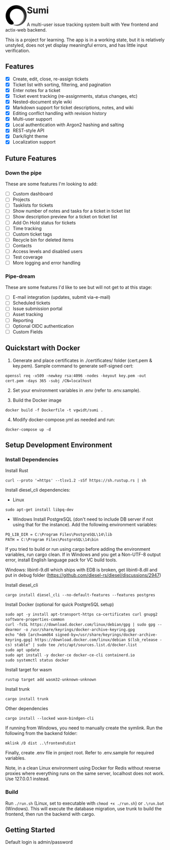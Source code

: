 <h1><picture>
  <source media="(prefers-color-scheme: dark)" srcset="/docs/img/logo_wh.png?raw=true">
  <source media="(prefers-color-scheme: light)" srcset="/docs/img/logo_bl.png?raw=true">
  <img align="left" alt="Test" src="/docs/img/logo_bl.png?raw=true" width="68px">
</picture> Sumi</h1>

A multi-user issue tracking system built with Yew frontend and actix-web backend.

This is a project for learning.  The app is in a working state, but it is relatively unstyled, does not yet display meaningful errors, and has little input verification.

## Features
- [x] Create, edit, close, re-assign tickets
- [x] Ticket list with sorting, filtering, and pagination
- [x] Enter notes for a ticket
- [x] Ticket event tracking (re-assignments, status changes, etc)
- [X] Nested-document style wiki
- [x] Markdown support for ticket descriptions, notes, and wiki
- [x] Editing conflict handling with revision history
- [x] Multi-user support
- [x] Local authentication with Argon2 hashing and salting
- [x] REST-style API
- [x] Dark/light theme
- [x] Localization support

## Future Features

### Down the pipe
These are some features I'm looking to add:
- [ ] Custom dashboard
- [ ] Projects
- [ ] Tasklists for tickets
- [ ] Show number of notes and tasks for a ticket in ticket list
- [ ] Show description preview for a ticket on ticket list
- [ ] Add On Hold status for tickets
- [ ] Time tracking
- [ ] Custom ticket tags
- [ ] Recycle bin for deleted items
- [ ] Contacts
- [ ] Access levels and disabled users
- [ ] Test coverage
- [ ] More logging and error handling

### Pipe-dream
These are some features I'd like to see but will not get to at this stage:
- [ ] E-mail integration (updates, submit via-e-mail)
- [ ] Scheduled tickets
- [ ] Issue submission portal
- [ ] Asset tracking
- [ ] Reporting
- [ ] Optional OIDC authentication
- [ ] Custom Fields

## Quickstart with Docker

1. Generate and place certificates in ./certificates/ folder (cert.pem & key.pem).  Sample command to generate self-signed cert:
```
openssl req -x509 -newkey rsa:4096 -nodes -keyout key.pem -out cert.pem -days 365 -subj /CN=localhost
```

2. Set your environment variables in .env (refer to .env.sample).

3. Build the Docker image
```
docker build -f Dockerfile -t vgwidt/sumi .
```

4. Modify docker-compose.yml as needed and run:
```
docker-compose up -d
```

## Setup Development Environment

### Install Dependencies

Install Rust
```
curl --proto '=https' --tlsv1.2 -sSf https://sh.rustup.rs | sh
```

Install diesel_cli dependencies:
* Linux
```
sudo apt-get install libpq-dev
```
* Windows
Install PostgreSQL (don't need to include DB server if not using that for the instance). Add the following environment variables:
```
PQ_LIB_DIR = C:\Program Files\PostgreSQL\14\lib
PATH = C:\Program Files\PostgreSQL\14\bin
```

If you tried to build or run using cargo before adding the environment variables, run cargo clean.  If in Windows and you get a Non-UTF-8 output error, install English language pack for VC build tools.

Windows: libintl-9.dll which ships with EDB is broken, get libintl-8.dll and put in debug folder (https://github.com/diesel-rs/diesel/discussions/2947)

Install diesel_cli
```
cargo install diesel_cli --no-default-features --features postgres
```

Install Docker (optional for quick PostgreSQL setup)
```
sudo apt -y install apt-transport-https ca-certificates curl gnupg2 software-properties-common
curl -fsSL https://download.docker.com/linux/debian/gpg | sudo gpg --dearmor -o /usr/share/keyrings/docker-archive-keyring.gpg
echo "deb [arch=amd64 signed-by=/usr/share/keyrings/docker-archive-keyring.gpg] https://download.docker.com/linux/debian $(lsb_release -cs) stable" | sudo tee /etc/apt/sources.list.d/docker.list
sudo apt update
sudo apt install -y docker-ce docker-ce-cli containerd.io
sudo systemctl status docker
```

Install target for wasm
```
rustup target add wasm32-unknown-unknown
```

Install trunk
```
cargo install trunk
```

Other dependencies
```
cargo install --locked wasm-bindgen-cli
```

If running from Windows, you need to manually create the symlink.  Run the following from the backend folder:
```
mklink /D dist ..\frontend\dist
```

Finally, create .env file in project root.  Refer to .env.sample for required variables.

Note, in a clean Linux environment using Docker for Redis without reverse proxies where everything runs on the same server, localhost does not work.  Use 127.0.0.1 instead.

### Build

Run `./run.sh` (Linux, set to executable with `chmod +x ./run.sh`) or `.\run.bat` (Windows).  This will execute the database migration, use trunk to build the frontend, then run the backend with cargo.

## Getting Started

Default login is admin/password
